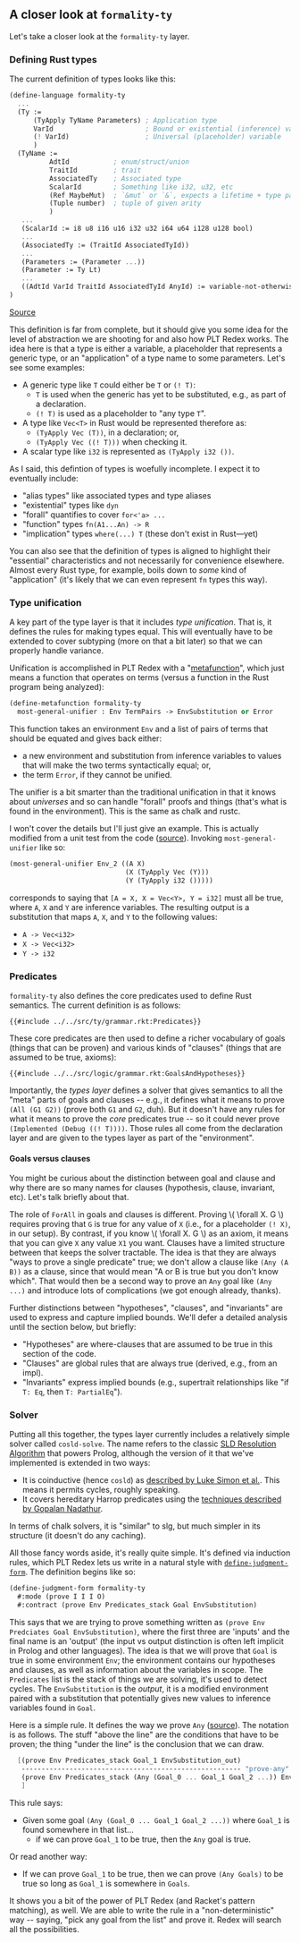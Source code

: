 ## A closer look at `formality-ty`

Let's take a closer look at the `formality-ty` layer.

### Defining Rust types

The current definition of types looks like this:

```scheme
(define-language formality-ty
  ...
  (Ty :=
      (TyApply TyName Parameters) ; Application type
      VarId                       ; Bound or existential (inference) variable
      (! VarId)                   ; Universal (placeholder) variable
      )
  (TyName :=
          AdtId           ; enum/struct/union
          TraitId         ; trait
          AssociatedTy    ; Associated type
          ScalarId        ; Something like i32, u32, etc
          (Ref MaybeMut)  ; `&mut` or `&`, expects a lifetime + type parameter
          (Tuple number)  ; tuple of given arity
          )
   ...
   (ScalarId := i8 u8 i16 u16 i32 u32 i64 u64 i128 u128 bool)
   ...
   (AssociatedTy := (TraitId AssociatedTyId))
   ...
   (Parameters := (Parameter ...))
   (Parameter := Ty Lt)
   ...
   ((AdtId VarId TraitId AssociatedTyId AnyId) := variable-not-otherwise-mentioned)
)
```
<span class="caption">[Source](https://github.com/nikomatsakis/a-mir-formality/blob/47eceea34b5f56a55d781acc73dca86c996b15c5/src/ty/grammar.rkt#L25-L37)</span>

This definition is far from complete,
but it should give you some idea for the level of abstraction we are shooting for
and also how PLT Redex works.
The idea here is that a type is either a variable,
a placeholder that represents a generic type,
or an "application" of a type name to some parameters.
Let's see some examples:

* A generic type like `T` could either be `T` or `(! T)`:
    * `T` is used when the generic has yet to be substituted, e.g., as part of a declaration.
    * `(! T)` is used as a placeholder to "any type `T`".
* A type like `Vec<T>` in Rust would be represented therefore as:
    * `(TyApply Vec (T))`, in a declaration; or,
    * `(TyApply Vec ((! T)))` when checking it.
* A scalar type like `i32` is represented as `(TyApply i32 ())`.

As I said, this defintion of types is woefully incomplete. I expect it to eventually include:

* "alias types" like associated types and type aliases
* "existential" types like `dyn`
* "forall" quantifies to cover `for<'a> ...`
* "function" types `fn(A1...An) -> R`
* "implication" types `where(...) T` (these don't exist in Rust—yet)

You can also see that the definition of types is aligned to highlight their "essential" characteristics
and not necessarily for convenience elsewhere.
Almost every Rust type, for example, boils down to *some* kind of "application"
(it's likely that we can even represent `fn` types this way).

### Type unification

A key part of the type layer is that it includes *type unification*.
That is, it defines the rules for making types equal.
This will eventually have to be extended to cover subtyping (more on that a bit later)
so that we can properly handle variance.

Unification is accomplished in PLT Redex with a "[metafunction][]",
which just means a function that operates on terms
(versus a function in the Rust program being analyzed):

```scheme
(define-metafunction formality-ty
  most-general-unifier : Env TermPairs -> EnvSubstitution or Error
```

This function takes an environment `Env` and a list of pairs of terms that should be equated and gives back either:

* a new environment and substitution from inference variables to values that will make the two terms syntactically equal; or,
* the term `Error`, if they cannot be unified.

The unifier is a bit smarter than the traditional unification
in that it knows about *universes* and so can handle "forall" proofs and things
(that's what is found in the environment).
This is the same as chalk and rustc.

I won't cover the details but I'll just give an example.
This is actually modified from a unit test from the code
([source](https://github.com/nikomatsakis/a-mir-formality/blob/47eceea34b5f56a55d781acc73dca86c996b15c5/src/ty/unify.rkt#L254-L269)).
Invoking `most-general-unifier` like so:

```scheme
(most-general-unifier Env_2 ((A X)
                             (X (TyApply Vec (Y)))
                             (Y (TyApply i32 ()))))
```

<!-- maybe: `A == X`,  `X == Vec<Y>`, and `Y == i32` -->
corresponds to saying that `[A = X, X = Vec<Y>, Y = i32]` must all be true,
where `A`, `X` and `Y` are inference variables.
The resulting output is a substitution that maps `A`, `X`, and `Y` to the following values:

* `A -> Vec<i32>`
* `X -> Vec<i32>`
* `Y -> i32`

### Predicates

`formality-ty` also defines the core predicates used to define Rust semantics.
The current definition is as follows:

```scheme,ignore
{{#include ../../src/ty/grammar.rkt:Predicates}}
```

These core predicates are then used to define a richer vocabulary of goals (things that can be proven)
and various kinds of "clauses" (things that are assumed to be true, axioms):

```scheme,ignore
{{#include ../../src/logic/grammar.rkt:GoalsAndHypotheses}}
```

Importantly, the *types layer* defines a solver that gives semantics to all the "meta" parts of goals and clauses -- e.g., it defines what it means to prove `(All (G1 G2))` (prove both `G1` and `G2`, duh). But it doesn't have any rules for what it means to prove the *core* predicates true -- so it could never prove `(Implemented (Debug ((! T))))`. Those rules all come from the declaration layer and are given to the types layer as part of the "environment".

#### Goals versus clauses

You might be curious about the distinction between goal and clause
and why there are so many names for clauses (hypothesis, clause, invariant, etc).
Let's talk briefly about that.

The role of `ForAll` in goals and clauses is different.
Proving \\( \forall X. G \\) requires proving that `G` is true for any value of `X`
(i.e., for a placeholder `(! X)`, in our setup).
By contrast, if you know \\( \forall X. G \\) as an axiom,
it means that you can give `X` any value `X1` you want.
Clauses have a limited structure between that keeps the solver tractable.
The idea is that they are always "ways to prove a single predicate" true;
we don't allow a clause like `(Any (A B))` as a clause,
since that would mean "A or B is true but you don't know which".
That would then be a second way to prove an `Any` goal like `(Any ...)`
and introduce lots of complications (we got enough already, thanks).

Further distinctions between "hypotheses", "clauses", and "invariants"
are used to express and capture implied bounds.
We'll defer a detailed analysis until the section below, but briefly:
* "Hypotheses" are where-clauses that are assumed to be true in this section of the code.
* "Clauses" are global rules that are always true (derived, e.g., from an impl).
* "Invariants" express implied bounds (e.g., supertrait relationships like "if `T: Eq`, then `T: PartialEq`").

### Solver

Putting all this together, the types layer currently includes a relatively simple solver called `cosld-solve`.
The name refers to the classic [SLD Resolution Algorithm][] that powers Prolog,
although the version of it that we've implemented is extended in two ways:

* It is coinductive (hence `cosld`) as [described by Luke Simon et al.](https://citeseerx.ist.psu.edu/viewdoc/download?doi=10.1.1.102.9618&rep=rep1&type=pdf).
  This means it permits cycles, roughly speaking.
* It covers hereditary Harrop predicates using the [techniques described by Gopalan Nadathur](https://citeseerx.ist.psu.edu/viewdoc/download?doi=10.1.1.107.2510&rep=rep1&type=pdf).

In terms of chalk solvers, it is "similar" to slg, but much simpler in its structure (it doesn't do any caching).

All those fancy words aside, it's really quite simple.
It's defined via induction rules, which PLT Redex lets us write in a natural style with [`define-judgment-form`](https://docs.racket-lang.org/redex/reference.html#%28form._%28%28lib._redex%2Freduction-semantics..rkt%29._define-judgment-form%29%29).
The definition begins like so:

```scheme
(define-judgment-form formality-ty
  #:mode (prove I I I O)
  #:contract (prove Env Predicates_stack Goal EnvSubstitution)
```

This says that we are trying to prove something written as `(prove Env Predciates Goal EnvSubstitution)`,
where the first three are 'inputs' and the final name is an 'output'
(the input vs output distinction is often left implicit in Prolog and other languages).
The idea is that we will prove that `Goal` is true in some environment `Env`;
the environment contains our hypotheses and clauses, as well as information about the variables in scope.
The `Predicates` list is the stack of things we are solving, it's used to detect cycles.
The `EnvSubstitution` is the *output*, it is a modified environment
paired with a substitution that potentially gives new values to inference variables found in `Goal`.

Here is a simple rule.
It defines the way we prove `Any` ([source](https://github.com/nikomatsakis/a-mir-formality/blob/main/src/ty/cosld-solve/prove.rkt#L62-L65)).
The notation is as follows.
The stuff "above the line" are the conditions that have to be proven;
the thing "under the line" is the conclusion that we can draw.

```scheme
  [(prove Env Predicates_stack Goal_1 EnvSubstitution_out)
   ------------------------------------------------------- "prove-any"
   (prove Env Predicates_stack (Any (Goal_0 ... Goal_1 Goal_2 ...)) EnvSubstitution_out)
   ]
```

This rule says:

* Given some goal `(Any (Goal_0 ... Goal_1 Goal_2 ...))` where `Goal_1` is found somewhere in that list...
    * if we can prove `Goal_1` to be true, then the `Any` goal is true.

Or read another way:

* If we can prove `Goal_1` to be true, then we can prove `(Any Goals)` to be true so long as `Goal_1` is somewhere in `Goals`.

It shows you a bit of the power of PLT Redex (and Racket's pattern matching), as well. We are able to write the rule in a "non-deterministic" way -- saying, "pick any goal from the list" and prove it. Redex will search all the possibilities.

[metafunction]: https://docs.racket-lang.org/redex/reference.html#%28form._%28%28lib._redex%2Freduction-semantics..rkt%29._define-metafunction%29%29
[SLD Resolution Algorithm]: https://en.wikipedia.org/wiki/SLD_resolution
